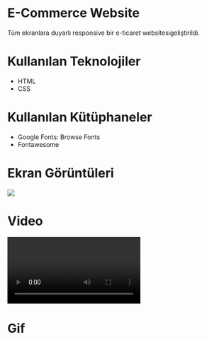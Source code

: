 # E-Commerce Website
 Tüm ekranlara duyarlı responsive bir e-ticaret websitesigeliştirildi.

# Kullanılan Teknolojiler
- HTML
- CSS

# Kullanılan Kütüphaneler
- Google Fonts: Browse Fonts
- Fontawesome

# Ekran Görüntüleri
![](images/screen.jpg)

# Video

![](images/e-commerce.mp4)

# Gif
![]()

